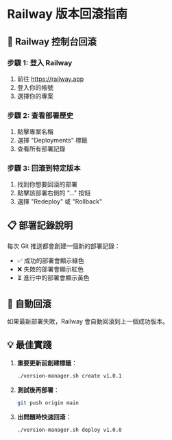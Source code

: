 # Railway 版本回滾指南

## 🚀 Railway 控制台回滾

### 步驟 1: 登入 Railway
1. 前往 https://railway.app
2. 登入你的帳號
3. 選擇你的專案

### 步驟 2: 查看部署歷史
1. 點擊專案名稱
2. 選擇 "Deployments" 標籤
3. 查看所有部署記錄

### 步驟 3: 回滾到特定版本
1. 找到你想要回滾的部署
2. 點擊該部署右側的 "..." 按鈕
3. 選擇 "Redeploy" 或 "Rollback"

## 📋 部署記錄說明

每次 Git 推送都會創建一個新的部署記錄：
- ✅ 成功的部署會顯示綠色
- ❌ 失敗的部署會顯示紅色
- ⏳ 進行中的部署會顯示黃色

## 🔄 自動回滾

如果最新部署失敗，Railway 會自動回滾到上一個成功版本。

## 💡 最佳實踐

1. **重要更新前創建標籤**：
   ```bash
   ./version-manager.sh create v1.0.1
   ```

2. **測試後再部署**：
   ```bash
   git push origin main
   ```

3. **出問題時快速回滾**：
   ```bash
   ./version-manager.sh deploy v1.0.0
   ```

